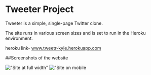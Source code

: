 # Tweeter Project

Tweeter is a simple, single-page Twitter clone.

The site runs in various screen sizes and is set to run in the Heroku environment.

heroku link- www.tweetr-kyle.herokuapp.com

##Screenshots of the website

!["Site at full width"](https://github.com/KwinstonRoberts/tweetr/docs/full-width.png)
!["Site on mobile](https://github.com/KwinstonRoberts/tweetr/docs/mobile.png)
